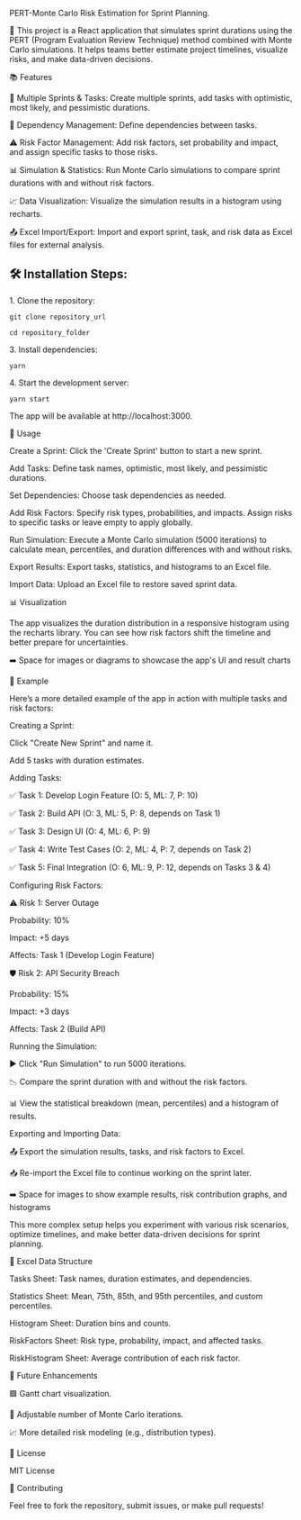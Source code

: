 PERT-Monte Carlo Risk Estimation for Sprint Planning.

🚀 This project is a React application that simulates sprint durations using the PERT (Program Evaluation Review Technique) method combined with Monte Carlo simulations. It helps teams better estimate project timelines, visualize risks, and make data-driven decisions.

📚 Features

📝 Multiple Sprints & Tasks: Create multiple sprints, add tasks with optimistic, most likely, and pessimistic durations.

🔗 Dependency Management: Define dependencies between tasks.

⚠️ Risk Factor Management: Add risk factors, set probability and impact, and assign specific tasks to those risks.

📊 Simulation & Statistics: Run Monte Carlo simulations to compare sprint durations with and without risk factors.

📈 Data Visualization: Visualize the simulation results in a histogram using recharts.

📤 Excel Import/Export: Import and export sprint, task, and risk data as Excel files for external analysis.

<h2>🛠️ Installation Steps:</h2>

<p>1. Clone the repository:</p>

```
git clone repository_url
```

```
cd repository_folder
```

<p>3. Install dependencies:</p>

```
yarn
```

<p>4. Start the development server:</p>

```
yarn start
```

The app will be available at http://localhost:3000.

📘 Usage

Create a Sprint: Click the 'Create Sprint' button to start a new sprint.

Add Tasks: Define task names, optimistic, most likely, and pessimistic durations.

Set Dependencies: Choose task dependencies as needed.

Add Risk Factors: Specify risk types, probabilities, and impacts. Assign risks to specific tasks or leave empty to apply globally.

Run Simulation: Execute a Monte Carlo simulation (5000 iterations) to calculate mean, percentiles, and duration differences with and without risks.

Export Results: Export tasks, statistics, and histograms to an Excel file.

Import Data: Upload an Excel file to restore saved sprint data.

📊 Visualization

The app visualizes the duration distribution in a responsive histogram using the recharts library. You can see how risk factors shift the timeline and better prepare for uncertainties.

➡️ Space for images or diagrams to showcase the app's UI and result charts

🧠 Example

Here’s a more detailed example of the app in action with multiple tasks and risk factors:

Creating a Sprint:

Click "Create New Sprint" and name it.

Add 5 tasks with duration estimates.

Adding Tasks:

✅ Task 1: Develop Login Feature (O: 5, ML: 7, P: 10)

✅ Task 2: Build API (O: 3, ML: 5, P: 8, depends on Task 1)

✅ Task 3: Design UI (O: 4, ML: 6, P: 9)

✅ Task 4: Write Test Cases (O: 2, ML: 4, P: 7, depends on Task 2)

✅ Task 5: Final Integration (O: 6, ML: 9, P: 12, depends on Tasks 3 & 4)

Configuring Risk Factors:

⚠️ Risk 1: Server Outage

Probability: 10%

Impact: +5 days

Affects: Task 1 (Develop Login Feature)

🛡️ Risk 2: API Security Breach

Probability: 15%

Impact: +3 days

Affects: Task 2 (Build API)

Running the Simulation:

▶️ Click "Run Simulation" to run 5000 iterations.

📉 Compare the sprint duration with and without the risk factors.

📊 View the statistical breakdown (mean, percentiles) and a histogram of results.

Exporting and Importing Data:

📤 Export the simulation results, tasks, and risk factors to Excel.

📥 Re-import the Excel file to continue working on the sprint later.

➡️ Space for images to show example results, risk contribution graphs, and histograms

This more complex setup helps you experiment with various risk scenarios, optimize timelines, and make better data-driven decisions for sprint planning.

🧾 Excel Data Structure

Tasks Sheet: Task names, duration estimates, and dependencies.

Statistics Sheet: Mean, 75th, 85th, and 95th percentiles, and custom percentiles.

Histogram Sheet: Duration bins and counts.

RiskFactors Sheet: Risk type, probability, impact, and affected tasks.

RiskHistogram Sheet: Average contribution of each risk factor.

🚀 Future Enhancements

🟩 Gantt chart visualization.

🔧 Adjustable number of Monte Carlo iterations.

📈 More detailed risk modeling (e.g., distribution types).

📜 License

MIT License

🤝 Contributing

Feel free to fork the repository, submit issues, or make pull requests!

